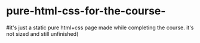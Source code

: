 # pure-html-css-for-the-course-
#it's just a static pure html+css page made while completing the course. it's not sized and still unfinished(
